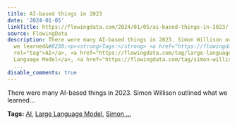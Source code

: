 ```yaml
---
title: AI-based things in 2023
date: '2024-01-05'
linkTitle: https://flowingdata.com/2024/01/05/ai-based-things-in-2023/
source: FlowingData
description: There were many AI-based things in 2023. Simon Willison outlined what
  we learned&#8230;<p><strong>Tags:</strong> <a href="https://flowingdata.com/tag/ai/"
  rel="tag">AI</a>, <a href="https://flowingdata.com/tag/large-language-model/" rel="tag">Large
  Language Model</a>, <a href="https://flowingdata.com/tag/simon-willison/" rel="tag">Simon
  ...
disable_comments: true
---
```

There were many AI-based things in 2023. Simon Willison outlined what we learned&#8230;<p><strong>Tags:</strong> <a href="https://flowingdata.com/tag/ai/" rel="tag">AI</a>, <a href="https://flowingdata.com/tag/large-language-model/" rel="tag">Large Language Model</a>, <a href="https://flowingdata.com/tag/simon-willison/" rel="tag">Simon ...